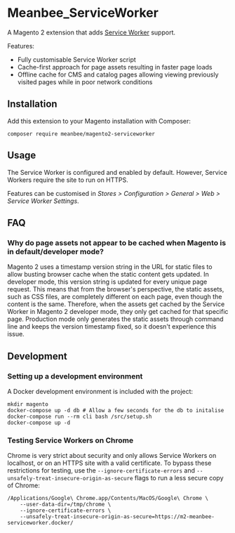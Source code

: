 # Meanbee_ServiceWorker

A Magento 2 extension that adds [Service Worker](https://developer.mozilla.org/en-US/docs/Web/API/Service_Worker_API) support.

Features:
* Fully customisable Service Worker script
* Cache-first approach for page assets resulting in faster page loads
* Offline cache for CMS and catalog pages allowing viewing previously visited pages while in poor network conditions

## Installation

Add this extension to your Magento installation with Composer:

    composer require meanbee/magento2-serviceworker

## Usage

The Service Worker is configured and enabled by default. However, Service Workers require the site to run on HTTPS.

Features can be customised in *Stores > Configuration > General > Web > Service Worker Settings*.

## FAQ

### Why do page assets not appear to be cached when Magento is in default/developer mode?

Magento 2 uses a timestamp version string in the URL for static files to allow busting browser cache when the static content gets updated. In developer mode, this version string is updated for every unique page request. This means that from the browser's perspective, the static assets, such as CSS files, are completely different on each page, even though the content is the same. Therefore, when the assets get cached by the Service Worker in Magento 2 developer mode, they only get cached for that specific page. Production mode only generates the static assets through command line and keeps the version timestamp fixed, so it doesn't experience this issue.

## Development

### Setting up a development environment

A Docker development environment is included with the project:

    mkdir magento
    docker-compose up -d db # Allow a few seconds for the db to initalise
    docker-compose run --rm cli bash /src/setup.sh
    docker-compose up -d

### Testing Service Workers on Chrome

Chrome is very strict about security and only allows Service Workers on localhost, or on an HTTPS site with a valid certificate. To bypass these restrictions for testing, use the `--ignore-certificate-errors` and `--unsafely-treat-insecure-origin-as-secure` flags to run a less secure copy of Chrome:

    /Applications/Google\ Chrome.app/Contents/MacOS/Google\ Chrome \
        --user-data-dir=/tmp/chrome \
        --ignore-certificate-errors \
        --unsafely-treat-insecure-origin-as-secure=https://m2-meanbee-serviceworker.docker/

